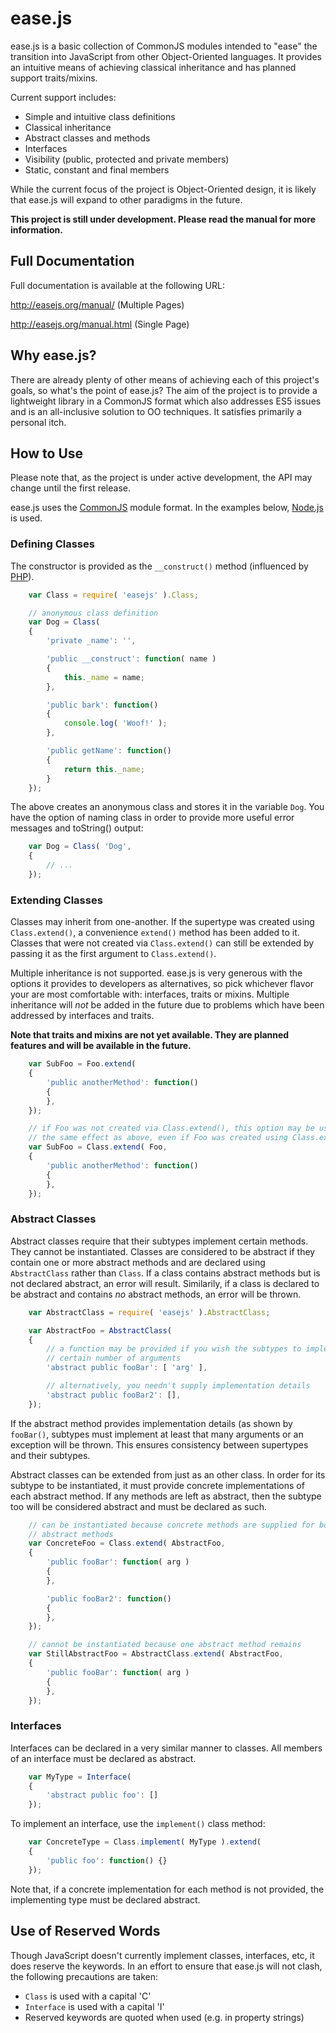 # ease.js

ease.js is a basic collection of CommonJS modules intended to "ease" the
transition into JavaScript from other Object-Oriented languages. It provides an
intuitive means of achieving classical inheritance and has planned support
traits/mixins.

Current support includes:

* Simple and intuitive class definitions
* Classical inheritance
* Abstract classes and methods
* Interfaces
* Visibility (public, protected and private members)
* Static, constant and final members

While the current focus of the project is Object-Oriented design, it is likely
that ease.js will expand to other paradigms in the future.

**This project is still under development. Please read the manual for more
information.**

## Full Documentation
Full documentation is available at the following URL:

http://easejs.org/manual/ (Multiple Pages)

http://easejs.org/manual.html (Single Page)

## Why ease.js?
There are already plenty of other means of achieving each of this project's
goals, so what's the point of ease.js? The aim of the project is to provide a
lightweight library in a CommonJS format which also addresses ES5 issues and is
an all-inclusive solution to OO techniques. It satisfies primarily a personal
itch.


## How to Use
Please note that, as the project is under active development, the API may change
until the first release.

ease.js uses the [CommonJS](http://commonjs.org) module format. In the
examples below, [Node.js](http://nodejs.org) is used.

### Defining Classes
The constructor is provided as the `__construct()` method (influenced by
[PHP](http://php.net)).

````javascript
    var Class = require( 'easejs' ).Class;

    // anonymous class definition
    var Dog = Class(
    {
        'private _name': '',

        'public __construct': function( name )
        {
            this._name = name;
        },

        'public bark': function()
        {
            console.log( 'Woof!' );
        },

        'public getName': function()
        {
            return this._name;
        }
    });
````

The above creates an anonymous class and stores it in the variable ``Dog``. You
have the option of naming class in order to provide more useful error messages
and toString() output:

````javascript
    var Dog = Class( 'Dog',
    {
        // ...
    });
````

### Extending Classes
Classes may inherit from one-another. If the supertype was created using
`Class.extend()`, a convenience `extend()` method has been added to it. Classes
that were not created via `Class.extend()` can still be extended by passing it
as the first argument to `Class.extend()`.

Multiple inheritance is not supported. ease.js is very generous with the options
it provides to developers as alternatives, so pick whichever flavor your are
most comfortable with: interfaces, traits or mixins. Multiple inheritance will
*not* be added in the future due to problems which have been addressed by
interfaces and traits.

**Note that traits and mixins are not yet available. They are
planned features and will be available in the future.**

````javascript
    var SubFoo = Foo.extend(
    {
        'public anotherMethod': function()
        {
        },
    });

    // if Foo was not created via Class.extend(), this option may be used (has
    // the same effect as above, even if Foo was created using Class.extend())
    var SubFoo = Class.extend( Foo,
    {
        'public anotherMethod': function()
        {
        },
    });
````

### Abstract Classes
Abstract classes require that their subtypes implement certain methods. They
cannot be instantiated. Classes are considered to be abstract if they contain
one or more abstract methods and are declared using `AbstractClass` rather than
`Class`. If a class contains abstract methods but is not declared abstract, an
error will result. Similarily, if a class is declared to be abstract and
contains *no* abstract methods, an error will be thrown.

````javascript
    var AbstractClass = require( 'easejs' ).AbstractClass;

    var AbstractFoo = AbstractClass(
    {
        // a function may be provided if you wish the subtypes to implement a
        // certain number of arguments
        'abstract public fooBar': [ 'arg' ],

        // alternatively, you needn't supply implementation details
        'abstract public fooBar2': [],
    });
````

If the abstract method provides implementation details (as shown by
`fooBar()`, subtypes must implement at least that many arguments or an exception
will be thrown. This ensures consistency between supertypes and their subtypes.

Abstract classes can be extended from just as an other class. In order for its
subtype to be instantiated, it must provide concrete implementations of each
abstract method. If any methods are left as abstract, then the subtype too will
be considered abstract and must be declared as such.

````javascript
    // can be instantiated because concrete methods are supplied for both
    // abstract methods
    var ConcreteFoo = Class.extend( AbstractFoo,
    {
        'public fooBar': function( arg )
        {
        },

        'public fooBar2': function()
        {
        },
    });

    // cannot be instantiated because one abstract method remains
    var StillAbstractFoo = AbstractClass.extend( AbstractFoo,
    {
        'public fooBar': function( arg )
        {
        },
    });
````

### Interfaces
Interfaces can be declared in a very similar manner to classes. All members of
an interface must be declared as abstract.

````javascript
    var MyType = Interface(
    {
        'abstract public foo': []
    });
````

To implement an interface, use the `implement()` class method:

````javascript
    var ConcreteType = Class.implement( MyType ).extend(
    {
        'public foo': function() {}
    });
````

Note that, if a concrete implementation for each method is not provided, the
implementing type must be declared abstract.


## Use of Reserved Words
Though JavaScript doesn't currently implement classes, interfaces, etc, it does
reserve the keywords. In an effort to ensure that ease.js will not clash, the
following precautions are taken:

* `Class` is used with a capital 'C'
* `Interface` is used with a capital 'I'
* Reserved keywords are quoted when used (e.g. in property strings)

